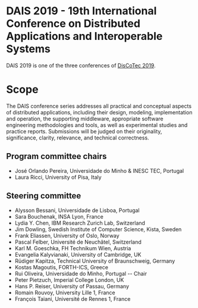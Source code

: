 # DAIS 2019 - 19th International Conference on Distributed Applications and Interoperable Systems

DAIS 2019 is one of the three conferences of [DisCoTec 2019](https://www.discotec.org/2019/).

# Scope
The DAIS conference series addresses all practical and conceptual aspects of distributed applications, including their design, modeling, implementation and operation, the supporting middleware, appropriate software engineering methodologies and tools, as well as experimental studies and practice reports. Submissions will be judged on their originality, significance, clarity, relevance, and technical correctness.

## Program committee chairs
* José Orlando Pereira, Universidade do Minho & INESC TEC, Portugal
* Laura Ricci, University of Pisa, Italy

## Steering committee
* Alysson Bessani, Universidade de Lisboa, Portugal
* Sara Bouchenak, INSA Lyon, France
* Lydia Y. Chen, IBM Research Zurich Lab, Switzerland
* Jim Dowling, Swedish Institute of Computer Science, Kista, Sweden
* Frank Eliassen, University of Oslo, Norway
* Pascal Felber, Université de Neuchâtel, Switzerland
* Karl M. Goeschka, FH Technikum Wien, Austria
* Evangelia Kalyvianaki, University of Cambridge, UK
* Rüdiger Kapitza, Technical University of Braunschweig, Germany
* Kostas Magoutis, FORTH-ICS, Greece
* Rui Oliveira, Universidade do Minho, Portugal -- Chair
* Peter Pietzuch, Imperial College London, UK
* Hans P. Reiser, University of Passau, Germany
* Romain Rouvoy, University Lille 1, France
* François Taiani, Université de Rennes 1, France
